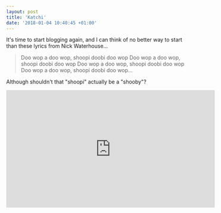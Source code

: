 ```yaml
---
layout: post
title: 'Katchi'
date: '2018-01-04 10:40:45 +01:00'
---
```


It's time to start blogging again, and I can think of no better way to start than these lyrics from Nick Waterhouse...

> Doo wop a doo wop, shoopi doobi doo wop
> Doo wop a doo wop, shoopi doobi doo wop
> Doo wop a doo wop, shoopi doobi doo wop
> Doo wop a doo wop, shoopi doobi doo wop…

Although shouldn't that "shoopi" actually be a "shooby"?

<iframe width="560" height="315" src="https://www.youtube.com/embed/Ycg5oOSdpPQ" frameborder="0" gesture="media" allow="encrypted-media" allowfullscreen></iframe>
